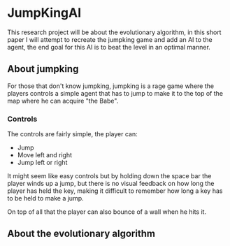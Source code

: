 # JumpKingAI

This research project will be about the evolutionary algorithm, in this short paper I will attempt to 
recreate the jumpking game and add an AI to the agent, the end goal for this AI is to beat the level in an
optimal manner.

## About jumpking

For those that don't know jumpking, jumpking is a rage game where the players controls a simple agent that has to
jump to make it to the top of the map where he can acquire "the Babe".

### Controls

The controls are fairly simple, the player can:

- Jump
- Move left and right
- Jump left or right

It might seem like easy controls but by holding down the space bar the player winds up a jump, but there is no
visual feedback on how long the player has held the key, making it difficult to remember how long a key
has to be held to make a jump.

On top of all that the player can also bounce of a wall when he hits it.

## About the evolutionary algorithm
